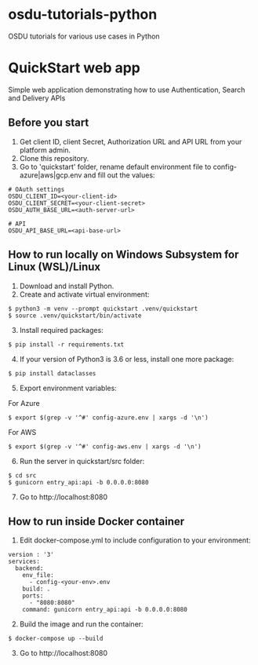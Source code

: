 # osdu-tutorials-python
OSDU tutorials for various use cases in Python

# QuickStart web app
Simple web application demonstrating how to use Authentication, Search and Delivery APIs

## Before you start
1. Get client ID, client Secret, Authorization URL and API URL from your platform admin.
2. Clone this repository.
3. Go to 'quickstart' folder, rename default environment file to config-azure|aws|gcp.env and fill out the values:
```
# OAuth settings
OSDU_CLIENT_ID=<your-client-id>
OSDU_CLIENT_SECRET=<your-client-secret>
OSDU_AUTH_BASE_URL=<auth-server-url>

# API
OSDU_API_BASE_URL=<api-base-url>
```

## How to run locally on Windows Subsystem for Linux (WSL)/Linux

1. Download and install Python.
2. Create and activate virtual environment:
```
$ python3 -m venv --prompt quickstart .venv/quickstart
$ source .venv/quickstart/bin/activate
```
3. Install required packages:
```
$ pip install -r requirements.txt
```
4. If your version of Python3 is 3.6 or less, install one more package:
```
$ pip install dataclasses
```
5. Export environment variables:

For Azure
```
$ export $(grep -v '^#' config-azure.env | xargs -d '\n')
```
For AWS
```
$ export $(grep -v '^#' config-aws.env | xargs -d '\n')
```
6. Run the server in quickstart/src folder:
```
$ cd src
$ gunicorn entry_api:api -b 0.0.0.0:8080
```
7. Go to http://localhost:8080

## How to run inside Docker container

1. Edit docker-compose.yml to include configuration to your environment:
```
version : '3'
services:
  backend:
    env_file:
      - config-<your-env>.env
    build: .
    ports:
      - "8080:8080"
    command: gunicorn entry_api:api -b 0.0.0.0:8080
```
2. Build the image and run the container:
```
$ docker-compose up --build
```
3. Go to http://localhost:8080
